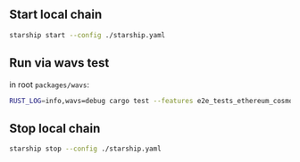 ## Start local chain

```bash
starship start --config ./starship.yaml
```

## Run via wavs test
in root `packages/wavs`:

```bash
RUST_LOG=info,wavs=debug cargo test --features e2e_tests_ethereum_cosmos_query e2e_tests -- --nocapture
```

## Stop local chain

```bash
starship stop --config ./starship.yaml
```